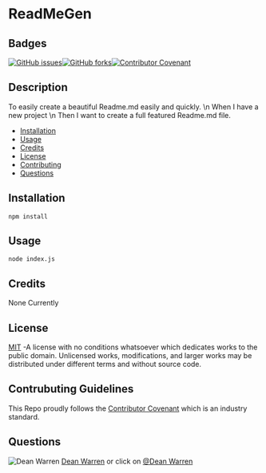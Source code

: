 # ReadMeGen 
 ## Badges  
[![GitHub issues](https://img.shields.io/github/issues/deawar/ReadMeGen?style=plastic)](undefined/network)[![GitHub forks](https://img.shields.io/github/forks/deawar/ReadMeGen?style=plastic)](undefined/network)[![Contributor Covenant](https://img.shields.io/badge/Contributor%20Covenant-v2.0%20adopted-ff69b4.svg?style=plastic)](code_of_conduct.md) 
## Description  
  To easily create a beautiful Readme.md easily and quickly. \n When I have a new project \n Then I want to create a full featured Readme.md file.   
* [Installation](#installation)  
* [Usage](#usage)  
* [Credits](#credits)  
* [License](#license)  
* [Contributing](#contributing)  
* [Questions](#questions) 
  
## Installation  
``` 
npm install 
``` 
## Usage  
``` 
node index.js 
``` 
## Credits  
None Currently 
 ## License  
[MIT](https://github.com/deawar/ReadMeGen/blob/master/LICENSE) -A license with no conditions whatsoever which dedicates works to the public domain. Unlicensed works, modifications, and larger works may be distributed under different terms and without source code.  
## Contrubuting Guidelines 
 This Repo proudly follows the [Contributor Covenant](https://www.contributor-covenant.org/) which is an industry standard. 
 
## Questions 
![Dean Warren](https://avatars3.githubusercontent.com/u/15312495?v=4&s=48)  [Dean Warren](mailto:deawar@gmail.com) or  click on [@Dean Warren](https://github.com/deawar)